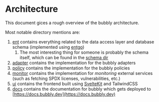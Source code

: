 # Architecture

This document gices a rough overview of the bubbly architecture.

Most notable directory mentions are:

1. [ent](./ent) contains everything related to the data access layer and database schema (implemented using [entgo](https://entgo.io/))
   1. The most interesting thing for someone is probably the schema itself, which can be found in the [schema dir](./ent/schema)
2. [adapter](./adapter) contains the implementation for the bubbly adapters
3. [policy](./policy) contains the implementation for the bubbly policies
4. [monitor](./monitor) contains the implementation for *monitoring* external services (such as fetching SPDX licenses, vulnerabilities, etc.)
5. [ui](./ui) contains the frontend built using [SvelteKit](https://kit.svelte.dev/) and TailwindCSS
6. [docs](./docs) contains the documentation for bubbly which gets deployed to [https://docs.bubbly.dev](https://docs.bubbly.dev)
